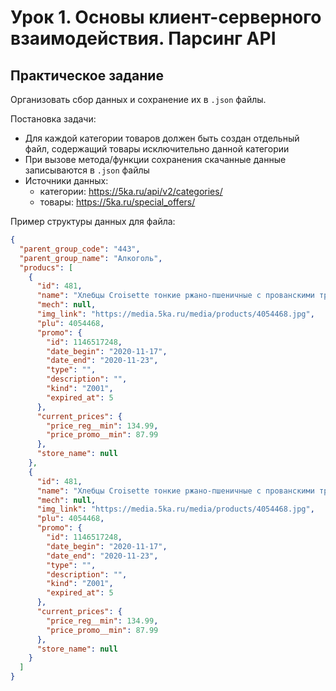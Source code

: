 # Урок 1. Основы клиент-серверного взаимодействия. Парсинг API

## Практическое задание

Организовать сбор данных и сохранение их в `.json` файлы.

Постановка задачи:
- Для каждой категории товаров должен быть создан отдельный файл,
  содержащий товары исключительно данной категории
- При вызове метода/функции сохранения
  скачанные данные записываются в `.json` файлы
- Источники данных:
    - категории: https://5ka.ru/api/v2/categories/
    - товары: https://5ka.ru/special_offers/

Пример структуры данных для файла:
```json
{
  "parent_group_code": "443",
  "parent_group_name": "Алкоголь",
  "producs": [
    {
      "id": 481,
      "name": "Хлебцы Croisette тонкие ржано-пшеничные с прованскими травами 200гр",
      "mech": null,
      "img_link": "https://media.5ka.ru/media/products/4054468.jpg",
      "plu": 4054468,
      "promo": {
        "id": 1146517248,
        "date_begin": "2020-11-17",
        "date_end": "2020-11-23",
        "type": "",
        "description": "",
        "kind": "Z001",
        "expired_at": 5
      },
      "current_prices": {
        "price_reg__min": 134.99,
        "price_promo__min": 87.99
      },
      "store_name": null
    },
    {
      "id": 481,
      "name": "Хлебцы Croisette тонкие ржано-пшеничные с прованскими травами 200гр",
      "mech": null,
      "img_link": "https://media.5ka.ru/media/products/4054468.jpg",
      "plu": 4054468,
      "promo": {
        "id": 1146517248,
        "date_begin": "2020-11-17",
        "date_end": "2020-11-23",
        "type": "",
        "description": "",
        "kind": "Z001",
        "expired_at": 5
      },
      "current_prices": {
        "price_reg__min": 134.99,
        "price_promo__min": 87.99
      },
      "store_name": null
    }
  ]
}
```